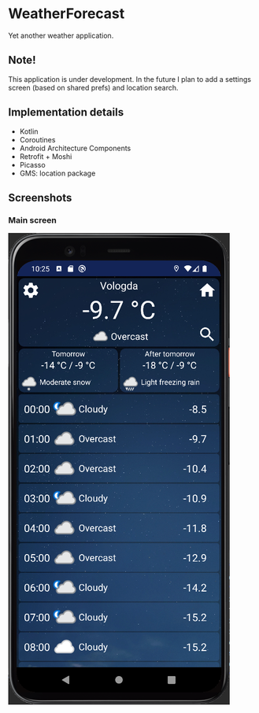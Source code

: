 # WeatherForecast
Yet another weather application.

## Note!
This application is under development.
In the future I plan to add a settings screen (based on shared prefs) and location search.

## Implementation details
* Kotlin
* Coroutines
* Android Architecture Components
* Retrofit + Moshi
* Picasso
* GMS: location package

## Screenshots
### Main screen
![index](screenshot.png)